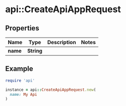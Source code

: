# api::CreateApiAppRequest

## Properties

| Name | Type | Description | Notes |
| ---- | ---- | ----------- | ----- |
| **name** | **String** |  |  |

## Example

```ruby
require 'api'

instance = api::CreateApiAppRequest.new(
  name: My Api
)
```

